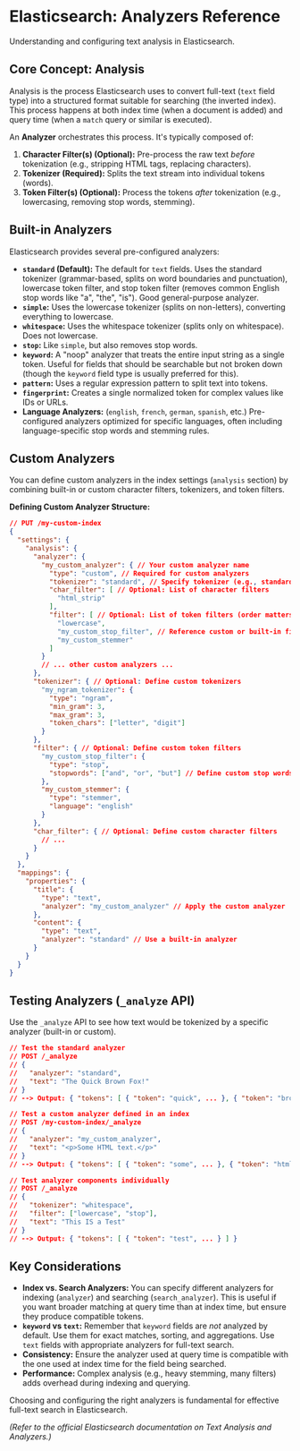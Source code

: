# Elasticsearch: Analyzers Reference

Understanding and configuring text analysis in Elasticsearch.

## Core Concept: Analysis

Analysis is the process Elasticsearch uses to convert full-text (`text` field type) into a structured format suitable for searching (the inverted index). This process happens at both index time (when a document is added) and query time (when a `match` query or similar is executed).

An **Analyzer** orchestrates this process. It's typically composed of:

1.  **Character Filter(s) (Optional):** Pre-process the raw text *before* tokenization (e.g., stripping HTML tags, replacing characters).
2.  **Tokenizer (Required):** Splits the text stream into individual tokens (words).
3.  **Token Filter(s) (Optional):** Process the tokens *after* tokenization (e.g., lowercasing, removing stop words, stemming).

## Built-in Analyzers

Elasticsearch provides several pre-configured analyzers:

*   **`standard` (Default):** The default for `text` fields. Uses the standard tokenizer (grammar-based, splits on word boundaries and punctuation), lowercase token filter, and stop token filter (removes common English stop words like "a", "the", "is"). Good general-purpose analyzer.
*   **`simple`:** Uses the lowercase tokenizer (splits on non-letters), converting everything to lowercase.
*   **`whitespace`:** Uses the whitespace tokenizer (splits only on whitespace). Does not lowercase.
*   **`stop`:** Like `simple`, but also removes stop words.
*   **`keyword`:** A "noop" analyzer that treats the entire input string as a single token. Useful for fields that should be searchable but not broken down (though the `keyword` field type is usually preferred for this).
*   **`pattern`:** Uses a regular expression pattern to split text into tokens.
*   **`fingerprint`:** Creates a single normalized token for complex values like IDs or URLs.
*   **Language Analyzers:** (`english`, `french`, `german`, `spanish`, etc.) Pre-configured analyzers optimized for specific languages, often including language-specific stop words and stemming rules.

## Custom Analyzers

You can define custom analyzers in the index settings (`analysis` section) by combining built-in or custom character filters, tokenizers, and token filters.

**Defining Custom Analyzer Structure:**

```json
// PUT /my-custom-index
{
  "settings": {
    "analysis": {
      "analyzer": {
        "my_custom_analyzer": { // Your custom analyzer name
          "type": "custom", // Required for custom analyzers
          "tokenizer": "standard", // Specify tokenizer (e.g., standard, whitespace, pattern, etc.)
          "char_filter": [ // Optional: List of character filters
            "html_strip"
          ],
          "filter": [ // Optional: List of token filters (order matters)
            "lowercase",
            "my_custom_stop_filter", // Reference custom or built-in filters
            "my_custom_stemmer"
          ]
        }
        // ... other custom analyzers ...
      },
      "tokenizer": { // Optional: Define custom tokenizers
        "my_ngram_tokenizer": {
          "type": "ngram",
          "min_gram": 3,
          "max_gram": 3,
          "token_chars": ["letter", "digit"]
        }
      },
      "filter": { // Optional: Define custom token filters
        "my_custom_stop_filter": {
          "type": "stop",
          "stopwords": ["and", "or", "but"] // Define custom stop words
        },
        "my_custom_stemmer": {
          "type": "stemmer",
          "language": "english"
        }
      },
      "char_filter": { // Optional: Define custom character filters
        // ...
      }
    }
  },
  "mappings": {
    "properties": {
      "title": {
        "type": "text",
        "analyzer": "my_custom_analyzer" // Apply the custom analyzer
      },
      "content": {
        "type": "text",
        "analyzer": "standard" // Use a built-in analyzer
      }
    }
  }
}
```

## Testing Analyzers (`_analyze` API)

Use the `_analyze` API to see how text would be tokenized by a specific analyzer (built-in or custom).

```json
// Test the standard analyzer
// POST /_analyze
// {
//   "analyzer": "standard",
//   "text": "The Quick Brown Fox!"
// }
// --> Output: { "tokens": [ { "token": "quick", ... }, { "token": "brown", ... }, { "token": "fox", ... } ] }

// Test a custom analyzer defined in an index
// POST /my-custom-index/_analyze
// {
//   "analyzer": "my_custom_analyzer",
//   "text": "<p>Some HTML text.</p>"
// }
// --> Output: { "tokens": [ { "token": "some", ... }, { "token": "html", ... }, { "token": "text", ... } ] }

// Test analyzer components individually
// POST /_analyze
// {
//   "tokenizer": "whitespace",
//   "filter": ["lowercase", "stop"],
//   "text": "This IS a Test"
// }
// --> Output: { "tokens": [ { "token": "test", ... } ] }
```

## Key Considerations

*   **Index vs. Search Analyzers:** You can specify different analyzers for indexing (`analyzer`) and searching (`search_analyzer`). This is useful if you want broader matching at query time than at index time, but ensure they produce compatible tokens.
*   **`keyword` vs `text`:** Remember that `keyword` fields are *not* analyzed by default. Use them for exact matches, sorting, and aggregations. Use `text` fields with appropriate analyzers for full-text search.
*   **Consistency:** Ensure the analyzer used at query time is compatible with the one used at index time for the field being searched.
*   **Performance:** Complex analysis (e.g., heavy stemming, many filters) adds overhead during indexing and querying.

Choosing and configuring the right analyzers is fundamental for effective full-text search in Elasticsearch.

*(Refer to the official Elasticsearch documentation on Text Analysis and Analyzers.)*